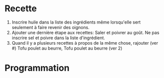 # Recette

1. Inscrire huile dans la liste des ingrédients même lorsqu'elle sert seulement à faire revenir des oignons.
1. Ajouter une dernière étape aux recettes: Saler et poivrer au goût. Ne pas inscrire sel et poivre dans la liste d'ingrédient.
1. Quand il y a plusieurs recettes à propos de la même chose, rajouter (ver #) Tofu poulet au beurre, Tofu poulet au beurre (ver 2)

# Programmation

